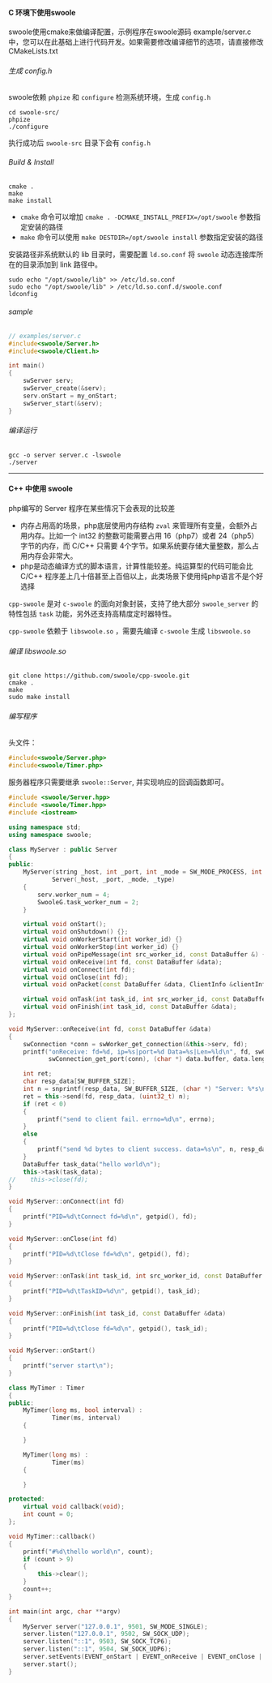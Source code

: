 #### C 环境下使用swoole

swoole使用cmake来做编译配置，示例程序在swoole源码 example/server.c 中，您可以在此基础上进行代码开发。如果需要修改编译细节的选项，请直接修改CMakeLists.txt

###### 生成 config.h

swoole依赖 `phpize` 和 `configure` 检测系统环境，生成 `config.h`

```shell
cd swoole-src/
phpize
./configure
```

执行成功后 `swoole-src` 目录下会有 `config.h`

###### Build & Install

```shell
cmake . 
make
make install
```

- `cmake` 命令可以增加 `cmake . -DCMAKE_INSTALL_PREFIX=/opt/swoole` 参数指定安装的路径
- `make` 命令可以使用 `make DESTDIR=/opt/swoole install` 参数指定安装的路径

安装路径非系统默认的 lib 目录时，需要配置 `ld.so.conf` 将 `swoole` 动态连接库所在的目录添加到 link 路径中。

```shell
sudo echo "/opt/swoole/lib" >> /etc/ld.so.conf
sudo echo "/opt/swoole/lib" > /etc/ld.so.conf.d/swoole.conf
ldconfig
```

###### sample

```c
// examples/server.c
#include<swoole/Server.h>
#include<swoole/Client.h>

int main()
{
    swServer serv;
    swServer_create(&serv);
    serv.onStart = my_onStart;
    swServer_start(&serv);
}
```

###### 编译运行

```
gcc -o server server.c -lswoole
./server
```

___________________

#### C++ 中使用 swoole

php编写的 Server 程序在某些情况下会表现的比较差

- 内存占用高的场景，php底层使用内存结构 `zval` 来管理所有变量，会额外占用内存。比如一个 int32 的整数可能需要占用 16（php7）或者 24（php5）字节的内存，而 C/C++ 只需要 4个字节。如果系统要存储大量整数，那么占用内存会非常大。
- php是动态编译方式的脚本语言，计算性能较差。纯运算型的代码可能会比 C/C++ 程序差上几十倍甚至上百倍以上，此类场景下使用纯php语言不是个好选择

`cpp-swoole` 是对 `c-swoole` 的面向对象封装，支持了绝大部分 `swoole_server` 的特性包括 `task` 功能，另外还支持高精度定时器特性。

`cpp-swoole` 依赖于 `libswoole.so` ，需要先编译 `c-swoole` 生成 `libswoole.so`

###### 编译 libswoole.so

```shell
git clone https://github.com/swoole/cpp-swoole.git
cmake .
make
sudo make install
```

###### 编写程序

头文件：

```cpp
#include<swoole/Server.php>
#include<swoole/Timer.php>
```

服务器程序只需要继承 `swoole::Server`, 并实现响应的回调函数即可。

```c++
#include <swoole/Server.hpp>
#include <swoole/Timer.hpp>
#include <iostream>

using namespace std;
using namespace swoole;

class MyServer : public Server
{
public:
    MyServer(string _host, int _port, int _mode = SW_MODE_PROCESS, int _type = SW_SOCK_TCP) :
            Server(_host, _port, _mode, _type)
    {
        serv.worker_num = 4;
        SwooleG.task_worker_num = 2;
    }

    virtual void onStart();
    virtual void onShutdown() {};
    virtual void onWorkerStart(int worker_id) {}
    virtual void onWorkerStop(int worker_id) {}
    virtual void onPipeMessage(int src_worker_id, const DataBuffer &) {}
    virtual void onReceive(int fd, const DataBuffer &data);
    virtual void onConnect(int fd);
    virtual void onClose(int fd);
    virtual void onPacket(const DataBuffer &data, ClientInfo &clientInfo) {};

    virtual void onTask(int task_id, int src_worker_id, const DataBuffer &data);
    virtual void onFinish(int task_id, const DataBuffer &data);
};

void MyServer::onReceive(int fd, const DataBuffer &data)
{
    swConnection *conn = swWorker_get_connection(&this->serv, fd);
    printf("onReceive: fd=%d, ip=%s|port=%d Data=%s|Len=%ld\n", fd, swConnection_get_ip(conn),
           swConnection_get_port(conn), (char *) data.buffer, data.length);

    int ret;
    char resp_data[SW_BUFFER_SIZE];
    int n = snprintf(resp_data, SW_BUFFER_SIZE, (char *) "Server: %*s\n", (int) data.length, (char *) data.buffer);
    ret = this->send(fd, resp_data, (uint32_t) n);
    if (ret < 0)
    {
        printf("send to client fail. errno=%d\n", errno);
    }
    else
    {
        printf("send %d bytes to client success. data=%s\n", n, resp_data);
    }
    DataBuffer task_data("hello world\n");
    this->task(task_data);
//    this->close(fd);
}

void MyServer::onConnect(int fd)
{
    printf("PID=%d\tConnect fd=%d\n", getpid(), fd);
}

void MyServer::onClose(int fd)
{
    printf("PID=%d\tClose fd=%d\n", getpid(), fd);
}

void MyServer::onTask(int task_id, int src_worker_id, const DataBuffer &data)
{
    printf("PID=%d\tTaskID=%d\n", getpid(), task_id);
}

void MyServer::onFinish(int task_id, const DataBuffer &data)
{
    printf("PID=%d\tClose fd=%d\n", getpid(), task_id);
}

void MyServer::onStart()
{
    printf("server start\n");
}

class MyTimer : Timer
{
public:
    MyTimer(long ms, bool interval) :
            Timer(ms, interval)
    {

    }

    MyTimer(long ms) :
            Timer(ms)
    {

    }

protected:
    virtual void callback(void);
    int count = 0;
};

void MyTimer::callback()
{
    printf("#%d\thello world\n", count);
    if (count > 9)
    {
        this->clear();
    }
    count++;
}

int main(int argc, char **argv)
{
	MyServer server("127.0.0.1", 9501, SW_MODE_SINGLE);
	server.listen("127.0.0.1", 9502, SW_SOCK_UDP);
	server.listen("::1", 9503, SW_SOCK_TCP6);
	server.listen("::1", 9504, SW_SOCK_UDP6);
	server.setEvents(EVENT_onStart | EVENT_onReceive | EVENT_onClose | EVENT_onTask | EVENT_onFinish);
	server.start();
}
```

